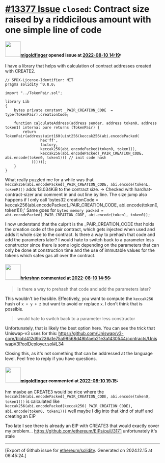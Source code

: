 # [\#13377 Issue](https://github.com/ethereum/solidity/issues/13377) `closed`: Contract size raised by a riddicilous amount with one simple line of code

#### <img src="https://avatars.githubusercontent.com/u/106750422?u=09f4dcec8da0d8a72eda91a61c16739fc225d403&v=4" width="50">[migoldfinger](https://github.com/migoldfinger) opened issue at [2022-08-10 14:19](https://github.com/ethereum/solidity/issues/13377):

I have a library that helps with calculation of contract addresses created with CREATE2.
```
// SPDX-License-Identifier: MIT
pragma solidity ^0.8.0;

import "../TokenPair.sol";

library Lib
{
	bytes private constant _PAIR_CREATION_CODE  = type(TokenPair).creationCode;

	function calculateAddress(address sender, address token0, address token1) internal pure returns (TokenPair) {
		return TokenPair(address(uint160(uint256(keccak256(abi.encodePacked(
				hex'ff',
				factory,
				keccak256(abi.encodePacked(token0, token1)),
				keccak256(abi.encodePacked(_PAIR_CREATION_CODE, abi.encode(token0, token1))) // init code hash
			))))));
	}
}
```
What really puzzled me for a while was that `keccak256(abi.encodePacked(_PAIR_CREATION_CODE, abi.encode(tokenL, tokenR)))` adds 13.034KiB to the contract size. -> Checked with hardhat-contract-sizer and comment in and out line by line.
The size jump also happens if I only call 'bytes32 creationCode = keccak256(abi.encodePacked(_PAIR_CREATION_CODE, abi.encode(token0, token1)));'
Same goes for `bytes memory packed = abi.encodePacked(_PAIR_CREATION_CODE, abi.encode(token1, token0));`

I now understand that the culprit is the _PAIR_CREATION_CODE that holds the creation code of the pair contract, which gets injected when used and adds it whole size to the contract. Is there a way to prehash that code and add the parameters later?
I would hate to switch back to a parameter less constructor since there is some logic depending on the parameters that can only be done at construction time and the use of immutable values for the tokens which safes gas all over the contract.

#### <img src="https://avatars.githubusercontent.com/u/13174375?u=52d702cb6bec53b561afa293cf9cd53ef7a63924&v=4" width="50">[hrkrshnn](https://github.com/hrkrshnn) commented at [2022-08-10 14:56](https://github.com/ethereum/solidity/issues/13377#issuecomment-1210794431):

> Is there a way to prehash that code and add the parameters later?

This wouldn't be feasible. Effectively, you want to compute the `keccak256` hash of `x + y + z` but want to avoid or replace `x`. I don't think that is possible.

> would hate to switch back to a parameter less constructor

Unfortunately, that is likely the best option here. You can see the trick that Uniswap-v3 uses for this: https://github.com/Uniswap/v3-core/blob/412d9b236a1e75a98568d49b1aeb21e3a1430544/contracts/UniswapV3PoolDeployer.sol#L34

Closing this, as it's not something that can be addressed at the language level. Feel free to reply if you have questions.

#### <img src="https://avatars.githubusercontent.com/u/106750422?u=09f4dcec8da0d8a72eda91a61c16739fc225d403&v=4" width="50">[migoldfinger](https://github.com/migoldfinger) commented at [2022-08-10 19:15](https://github.com/ethereum/solidity/issues/13377#issuecomment-1211151323):

hm maybe an CREATE3 would be nice where the `keccak256(abi.encodePacked(_PAIR_CREATION_CODE, abi.encode(token0, token1)))` is calculated like `keccak256(abi.encodePacked(keccak256(_PAIR_CREATION_CODE), abi.encode(token0, token1)))` well maybe I dig into that kind of stuff and creating an EIP

Too late I see there is already an EIP with CREATE3 that would exactly cover my problem... https://github.com/ethereum/EIPs/pull/3171 unfortunately it's stale


-------------------------------------------------------------------------------



[Export of Github issue for [ethereum/solidity](https://github.com/ethereum/solidity). Generated on 2024.12.15 at 06:45:24.]
